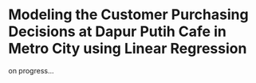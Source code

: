 # Modeling the Customer Purchasing Decisions at Dapur Putih Cafe in Metro City using Linear Regression

on progress...